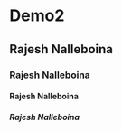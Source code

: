 # Demo2

## Rajesh Nalleboina

### Rajesh Nalleboina

#### Rajesh Nalleboina
##### Rajesh Nalleboina